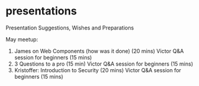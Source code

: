 # presentations
Presentation Suggestions, Wishes and Preparations

May meetup: 
1. James on Web Components (how was it done) (20 mins)
  Victor Q&A session for beginners (15 mins)
2. 3 Questions to a pro (15 min)
  Victor Q&A session for beginners (15 mins)
3. Kristoffer: Introduction to Security (20 mins)
  Victor Q&A session for beginners (15 mins)


